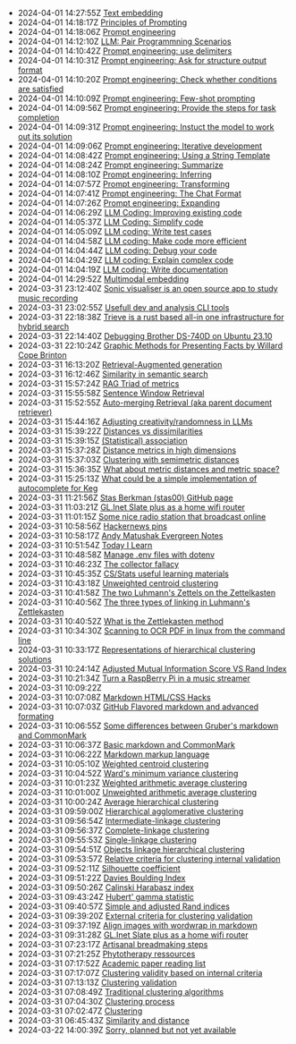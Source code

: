 * 2024-04-01 14:27:55Z [Text embedding](../60)
* 2024-04-01 14:18:17Z [Principles of Prompting](../71)
* 2024-04-01 14:18:06Z [Prompt engineering](../70)
* 2024-04-01 14:12:10Z [LLM: Pair Programmning Scenarios](../85)
* 2024-04-01 14:10:42Z [Prompt engineering: use delimiters](../72)
* 2024-04-01 14:10:31Z [Prompt engineering: Ask for structure output format](../73)
* 2024-04-01 14:10:20Z [Prompt engineering: Check whether conditions are satisfied](../74)
* 2024-04-01 14:10:09Z [Prompt engineering: Few-shot prompting](../75)
* 2024-04-01 14:09:56Z [Prompt engineering: Provide the steps for task completion](../76)
* 2024-04-01 14:09:31Z [Prompt engineering: Instuct the model to work out its solution](../77)
* 2024-04-01 14:09:06Z [Prompt engineering: Iterative development](../78)
* 2024-04-01 14:08:42Z [Prompt engineering: Using a String Template](../79)
* 2024-04-01 14:08:24Z [Prompt engineering: Summarize](../80)
* 2024-04-01 14:08:10Z [Prompt engineering: Inferring](../81)
* 2024-04-01 14:07:57Z [Prompt engineering: Transforming](../82)
* 2024-04-01 14:07:41Z [Prompt engineering: The Chat Format](../84)
* 2024-04-01 14:07:26Z [Prompt engineering: Expanding](../83)
* 2024-04-01 14:06:29Z [LLM Coding: Improving existing code](../86)
* 2024-04-01 14:05:37Z [LLM Coding: Simplify code](../87)
* 2024-04-01 14:05:09Z [LLM coding: Write test cases](../88)
* 2024-04-01 14:04:58Z [LLM coding: Make code more efficient](../89)
* 2024-04-01 14:04:44Z [LLM coding: Debug your code](../90)
* 2024-04-01 14:04:29Z [LLM coding: Explain complex code](../91)
* 2024-04-01 14:04:19Z [LLM coding: Write documentation](../92)
* 2024-04-01 14:29:52Z [Multimodal embedding](../93)
* 2024-03-31 23:12:40Z [Sonic visualiser is an open source app to study music recording](../56)
* 2024-03-31 23:02:55Z [Usefull dev and analysis CLI tools](../13)
* 2024-03-31 22:18:38Z [Trieve is a rust based all-in one infrastructure for hybrid search](../69)
* 2024-03-31 22:14:40Z [Debugging Brother DS-740D on Ubuntu 23.10](../47)
* 2024-03-31 22:10:24Z [Graphic Methods for Presenting Facts by Willard Cope Brinton](../68)
* 2024-03-31 16:13:20Z [Retrieval-Augmented generation](../67)
* 2024-03-31 16:12:46Z [Similarity in semantic search](../66)
* 2024-03-31 15:57:24Z [RAG Triad of metrics](../65)
* 2024-03-31 15:55:58Z [Sentence Window Retrieval](../64)
* 2024-03-31 15:52:55Z [Auto-merging Retrieval (aka parent document retriever)](../63)
* 2024-03-31 15:44:16Z [Adjusting creativity/randomness in LLMs](../62)
* 2024-03-31 15:39:22Z [Distances vs dissimilarities](../4)
* 2024-03-31 15:39:15Z [(Statistical) association](../2)
* 2024-03-31 15:37:28Z [Distance metrics in high dimensions](../61)
* 2024-03-31 15:37:03Z [Clustering with semimetric distances](../17)
* 2024-03-31 15:36:35Z [What about metric distances and metric space?](../16)
* 2024-03-31 15:25:13Z [What could be a simple implementation of autocomplete for Keg](../55)
* 2024-03-31 11:21:56Z [Stas Berkman (stas00) GitHub page](../59)
* 2024-03-31 11:03:21Z [GL.Inet Slate plus as a home wifi router](../58)
* 2024-03-31 11:01:15Z [Some nice radio station that broadcast online](../57)
* 2024-03-31 10:58:56Z [Hackernews pins ](../8)
* 2024-03-31 10:58:17Z [Andy Matushak Evergreen Notes](../49)
* 2024-03-31 10:51:54Z [Today I Learn](../54)
* 2024-03-31 10:48:58Z [Manage .env files with dotenv](../53)
* 2024-03-31 10:46:23Z [The collector fallacy](../52)
* 2024-03-31 10:45:35Z [CS/Stats useful learning materials](../12)
* 2024-03-31 10:43:18Z [Unweighted centroid clustering](../37)
* 2024-03-31 10:41:58Z [The two Luhmann's Zettels on the Zettelkasten](../51)
* 2024-03-31 10:40:56Z [The three types of linking in Luhmann's Zettlekasten](../50)
* 2024-03-31 10:40:52Z [What is the Zettlekasten method](../1)
* 2024-03-31 10:34:30Z [Scanning to OCR PDF in linux from the command line](../48)
* 2024-03-31 10:33:17Z [Representations of hierarchical clustering solutions](../33)
* 2024-03-31 10:24:14Z [Adjusted Mutual Information Score VS Rand Index](../46)
* 2024-03-31 10:21:34Z [Turn a RaspBerry Pi in a music streamer](../45)
* 2024-03-31 10:09:22Z [](../23)
* 2024-03-31 10:07:08Z [Markdown HTML/CSS Hacks](../44)
* 2024-03-31 10:07:03Z [GitHub Flavored markdown and advanced formating](../43)
* 2024-03-31 10:06:55Z [Some differences between Gruber's markdown and CommonMark ](../42)
* 2024-03-31 10:06:37Z [Basic markdown and CommonMark](../41)
* 2024-03-31 10:06:22Z [Markdown markup language](../40)
* 2024-03-31 10:05:10Z [Weighted centroid clustering](../38)
* 2024-03-31 10:04:52Z [Ward's minimum variance clustering](../39)
* 2024-03-31 10:01:23Z [Weighted arithmetic average clustering](../36)
* 2024-03-31 10:01:00Z [Unweighted arithmetic average clustering](../35)
* 2024-03-31 10:00:24Z [Average hierarchical clustering](../34)
* 2024-03-31 09:59:00Z [Hierarchical agglomerative clustering](../32)
* 2024-03-31 09:56:54Z [Intermediate-linkage clustering](../31)
* 2024-03-31 09:56:37Z [Complete-linkage clustering](../30)
* 2024-03-31 09:55:53Z [Single-linkage clustering](../29)
* 2024-03-31 09:54:51Z [Objects linkage hierarchical clustering](../28)
* 2024-03-31 09:53:57Z [Relative criteria for clustering internal validation](../27)
* 2024-03-31 09:52:11Z [Silhouette coefficient](../26)
* 2024-03-31 09:51:22Z [Davies Boulding Index](../25)
* 2024-03-31 09:50:26Z [Calinski Harabasz index](../24)
* 2024-03-31 09:43:24Z [Hubert' gamma statistic](../22)
* 2024-03-31 09:40:57Z [Simple and adjusted Rand indices](../21)
* 2024-03-31 09:39:20Z [External criteria for clustering validation](../20)
* 2024-03-31 09:37:19Z [Align images with wordwrap in markdown](../19)
* 2024-03-31 09:31:28Z [GL.Inet Slate plus as a home wifi router](../18)
* 2024-03-31 07:23:17Z [Artisanal breadmaking steps](../15)
* 2024-03-31 07:21:25Z [Phytotherapy ressources](../14)
* 2024-03-31 07:17:52Z [Academic paper reading list ](../11)
* 2024-03-31 07:17:07Z [Clustering validity based on internal criteria](../10)
* 2024-03-31 07:13:13Z [Clustering validation](../9)
* 2024-03-31 07:08:49Z [Traditional clustering algorithms](../7)
* 2024-03-31 07:04:30Z [Clustering process](../6)
* 2024-03-31 07:02:47Z [Clustering](../5)
* 2024-03-31 06:45:43Z [Similarity and distance](../3)
* 2024-03-22 14:00:39Z [Sorry, planned but not yet available](../0)
